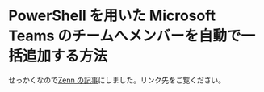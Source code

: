 # PowerShell を用いた Microsoft Teams のチームへメンバーを自動で一括追加する方法

せっかくなので[Zenn の記事](https://zenn.dev/rhosokawa/articles/c26b371d8e0d27)にしました。リンク先をご覧ください。
